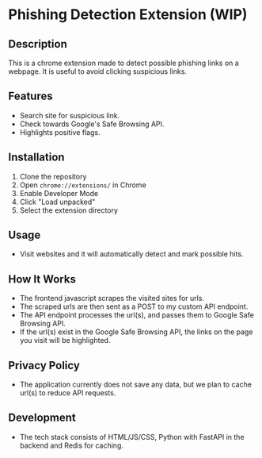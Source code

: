 # Phishing Detection Extension (WIP)

## Description

This is a chrome extension made to detect possible phishing links on a webpage. It is useful to avoid clicking suspicious links.

## Features

- Search site for suspicious link.
- Check towards Google's Safe Browsing API.
- Highlights positive flags.

## Installation

1. Clone the repository
2. Open `chrome://extensions/` in Chrome
3. Enable Developer Mode
4. Click "Load unpacked"
5. Select the extension directory

## Usage

- Visit websites and it will automatically detect and mark possible hits.

## How It Works

- The frontend javascript scrapes the visited sites for urls.
- The scraped urls are then sent as a POST to my custom API endpoint.
- The API endpoint processes the url(s), and passes them to Google Safe Browsing API.
- If the url(s) exist in the Google Safe Browsing API, the links on the page you visit will be highlighted.

## Privacy Policy

- The application currently does not save any data, but we plan to cache url(s) to reduce API requests.

## Development

- The tech stack consists of HTML/JS/CSS, Python with FastAPI in the backend and Redis for caching.
